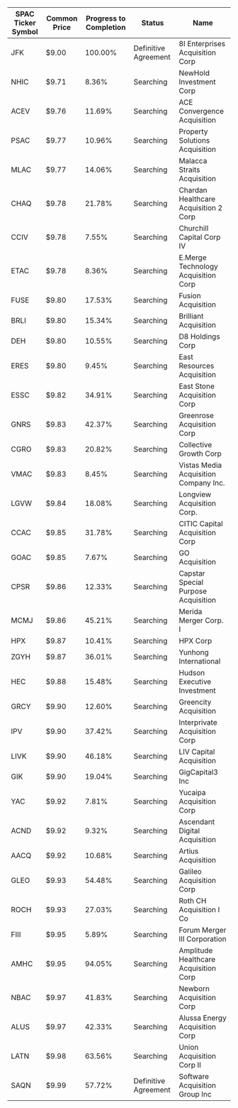 SPAC Ticker Symbol | Common Price  | Progress to Completion | Status               | Name                                 
------------------ | ------------- | ---------------------- | -------------------- | -------------------------------------
JFK                | $9.00         | 100.00%                | Definitive Agreement | 8I Enterprises Acquisition Corp      
NHIC               | $9.71         | 8.36%                  | Searching            | NewHold Investment Corp              
ACEV               | $9.76         | 11.69%                 | Searching            | ACE Convergence Acquisition          
PSAC               | $9.77         | 10.96%                 | Searching            | Property Solutions Acquisition       
MLAC               | $9.77         | 14.06%                 | Searching            | Malacca Straits Acquisition          
CHAQ               | $9.78         | 21.78%                 | Searching            | Chardan Healthcare Acquisition 2 Corp
CCIV               | $9.78         | 7.55%                  | Searching            | Churchill Capital Corp IV            
ETAC               | $9.78         | 8.36%                  | Searching            | E.Merge Technology Acquisition Corp  
FUSE               | $9.80         | 17.53%                 | Searching            | Fusion Acquisition                   
BRLI               | $9.80         | 15.34%                 | Searching            | Brilliant Acquisition                
DEH                | $9.80         | 10.55%                 | Searching            | D8 Holdings Corp                     
ERES               | $9.80         | 9.45%                  | Searching            | East Resources Acquisition           
ESSC               | $9.82         | 34.91%                 | Searching            | East Stone Acquisition Corp          
GNRS               | $9.83         | 42.37%                 | Searching            | Greenrose Acquisition Corp           
CGRO               | $9.83         | 20.82%                 | Searching            | Collective Growth Corp               
VMAC               | $9.83         | 8.45%                  | Searching            | Vistas Media Acquisition Company Inc.
LGVW               | $9.84         | 18.08%                 | Searching            | Longview Acquisition Corp.           
CCAC               | $9.85         | 31.78%                 | Searching            | CITIC Capital Acquisition Corp       
GOAC               | $9.85         | 7.67%                  | Searching            | GO Acquisition                       
CPSR               | $9.86         | 12.33%                 | Searching            | Capstar Special Purpose Acquisition  
MCMJ               | $9.86         | 45.21%                 | Searching            | Merida Merger Corp. I                
HPX                | $9.87         | 10.41%                 | Searching            | HPX Corp                             
ZGYH               | $9.87         | 36.01%                 | Searching            | Yunhong International                
HEC                | $9.88         | 15.48%                 | Searching            | Hudson Executive Investment          
GRCY               | $9.90         | 12.60%                 | Searching            | Greencity Acquisition                
IPV                | $9.90         | 37.42%                 | Searching            | Interprivate Acquisition Corp        
LIVK               | $9.90         | 46.18%                 | Searching            | LIV Capital Acquisition              
GIK                | $9.90         | 19.04%                 | Searching            | GigCapital3 Inc                      
YAC                | $9.92         | 7.81%                  | Searching            | Yucaipa Acquisition Corp             
ACND               | $9.92         | 9.32%                  | Searching            | Ascendant Digital Acquisition        
AACQ               | $9.92         | 10.68%                 | Searching            | Artius Acquisition                   
GLEO               | $9.93         | 54.48%                 | Searching            | Galileo Acquisition Corp             
ROCH               | $9.93         | 27.03%                 | Searching            | Roth CH Acquisition I Co             
FIII               | $9.95         | 5.89%                  | Searching            | Forum Merger III Corporation         
AMHC               | $9.95         | 94.05%                 | Searching            | Amplitude Healthcare Acquisition Corp
NBAC               | $9.97         | 41.83%                 | Searching            | Newborn Acquisition Corp             
ALUS               | $9.97         | 42.33%                 | Searching            | Alussa Energy Acquisition Corp       
LATN               | $9.98         | 63.56%                 | Searching            | Union Acquisition Corp II            
SAQN               | $9.99         | 57.72%                 | Definitive Agreement | Software Acquisition Group Inc       
